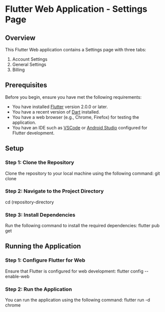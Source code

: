 # Flutter Web Application - Settings Page

## Overview
This Flutter Web application contains a Settings page with three tabs: 
1. Account Settings
2. General Settings
3. Billing

## Prerequisites
Before you begin, ensure you have met the following requirements:
- You have installed [Flutter](https://flutter.dev/docs/get-started/install) version 2.0.0 or later.
- You have a recent version of [Dart](https://dart.dev/get-dart) installed.
- You have a web browser (e.g., Chrome, Firefox) for testing the application.
- You have an IDE such as [VSCode](https://code.visualstudio.com/) or [Android Studio](https://developer.android.com/studio) configured for Flutter development.

## Setup

### Step 1: Clone the Repository
Clone the repository to your local machine using the following command:
git clone <repository-url>
### Step 2: Navigate to the Project Directory
cd (repository-directory
### Step 3: Install Dependencies
Run the following command to install the required dependencies:
flutter pub get
## Running the Application
### Step 1: Configure Flutter for Web
Ensure that Flutter is configured for web development:
flutter config --enable-web
### Step 2: Run the Application
You can run the application using the following command:
flutter run -d chrome
